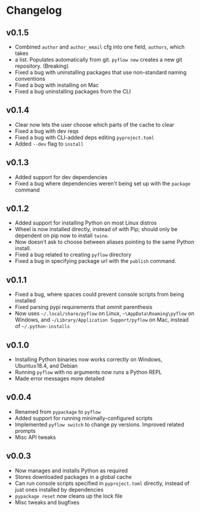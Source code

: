 # Changelog

## v0.1.5
- Combined `author` and `author_email` cfg into one field, `authors`, which takes
- a list. Populates automatically from git. `pyflow new` creates 
 a new git repository. (Breaking)
- Fixed a bug with uninstalling packages that use non-standard naming conventions
- Fixed a bug with installing on Mac
- Fixed a bug uninstalling packages from the CLI

## v0.1.4
- Clear now lets the user choose which parts of the cache to clear
- Fixed a bug with dev reqs
- Fixed a bug with CLI-added deps editing `pyproject.toml`
- Added `--dev` flag to `install`

## v0.1.3
- Added support for dev dependencies
- Fixed a bug where dependencies weren't being set up with the `package` command

## v0.1.2
- Added support for installing Python on most Linux distros
- Wheel is now installed directly, instead of with Pip; should only be dependent on
pip now to install `twine`.
- Now doesn't ask to choose between aliases pointing to the same Python install.
- Fixed a bug related to creating `pyflow` directory
- Fixed a bug in specifying package url with the `publish` command.


## v0.1.1
- Fixed a bug, where spaces could prevent console scripts from being installed
- Fixed parsing pypi requirements that ommit parenthesis
- Now uses `~/.local/share/pyflow` on Linux, `~\AppData\Roaming\pyflow` on Windows, and 
`~/Library/Application Support/pyflow` on Mac, instead of `~/.python-installs`

## v0.1.0
- Installing Python binaries now works correctly on Windows, Ubuntu≥18.4, and Debian
- Running `pyflow` with no arguments now runs a Python REPL
- Made error messages more detailed

## v0.0.4
- Renamed from `pypackage` to `pyflow`
- Added support for running minimally-configured scripts
- Implemented `pyflow switch` to change py versions. Improved related prompts
- Misc API tweaks

## v0.0.3
- Now manages and installs Python as required
- Stores downloaded packages in a global cache
- Can run console scripts specified in `pyproject.toml` directly, instead of just
ones installed by dependencies
- `pypackage reset` now cleans up the lock file
- Misc tweaks and bugfixes